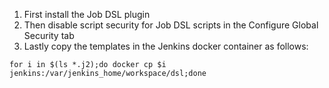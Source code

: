 1. First install the Job DSL plugin
2. Then disable script security for Job DSL scripts in the Configure Global Security tab
3. Lastly copy the templates in the Jenkins docker container as follows:

```
for i in $(ls *.j2);do docker cp $i jenkins:/var/jenkins_home/workspace/dsl;done
```
